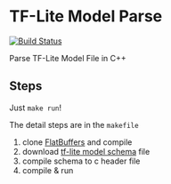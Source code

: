 # TF-Lite Model Parse

[![Build Status](https://travis-ci.com/tutorials-with-ci/tflite-model-parse.svg?branch=master)](https://travis-ci.com/tutorials-with-ci/tflite-model-parse)

Parse TF-Lite Model File in C++

## Steps

Just `make run`!

The detail steps are in the `makefile`

1. clone [FlatBuffers](https://github.com/google/flatbuffers) and compile
2. download [tf-lite model schema](https://github.com/tensorflow/tensorflow/blob/master/tensorflow/lite/schema/schema.fbs) file
3. compile schema to c header file
4. compile & run
